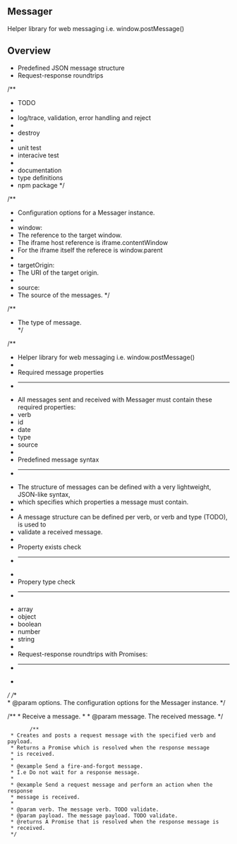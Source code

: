 Messager
--------

Helper library for web messaging i.e. window.postMessage()

Overview
--------
* Predefined JSON message structure
* Request-response roundtrips

/**
 * TODO
 * 
 *  log/trace, validation, error handling and reject
 *  
 *  destroy
 * 
 *  unit test
 *  interacive test
 * 
 *  documentation
 *  type definitions 
 *  npm package
 */

/**
 * Configuration options for a Messager instance.
 *
 * window:
 * The reference to the target window.
 * The iframe host reference is iframe.contentWindow
 * For the iframe itself the referece is window.parent
 *
 * targetOrigin:
 * The URI of the target origin.
 *
 * source:
 * The source of the messages.
 */

 /**
 * The type of message.  
 */

 /**
 * Helper library for web messaging i.e. window.postMessage() 
 *  
 * Required message properties
 * ---------------------------  
 * All messages sent and received with Messager must contain these required properties:
 *  verb
 *  id 
 *  date
 *  type 
 *  source
 * 
 * Predefined message syntax
 * -------------------------
 * The structure of messages can be defined with a very lightweight, JSON-like syntax, 
 * which specifies which properties a message must contain.
 * 
 * A message structure can be defined per verb, or verb and type (TODO), is used to 
 * validate a received message.      
 * 
 *  Property exists check     
 *  ---------------------
 *  
 *  Propery type check
 *  -----------------
 *    array
 *    object
 *    boolean
 *    number  
 *    string 
 * 
 * Request-response roundtrips with Promises: 
 * ------------------------------------------
 *  
 */
    /**      
     * @param options. The configuration options for the Messager instance.
     */

 /**
         * Receive a message.
         * 
         * @param message. The received message. 
         */

           /**
     * Creates and posts a request message with the specified verb and payload.
     * Returns a Promise which is resolved when the response message 
     * is received.
     * 
     * @example Send a fire-and-forgot message.
     * I.e Do not wait for a response message.
     * 
     * @example Send a request message and perform an action when the response
     * message is received.  
     *   
     * @param verb. The message verb. TODO validate.  
     * @param payload. The message payload. TODO validate.
     * @returns A Promise that is resolved when the response message is
     * received.  
     */
     